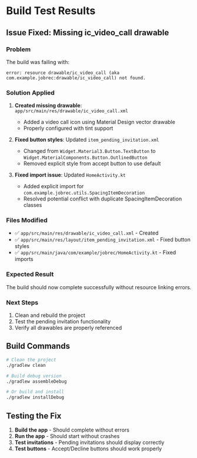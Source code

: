 # Build Test Results

## Issue Fixed: Missing ic_video_call drawable

### Problem
The build was failing with:
```
error: resource drawable/ic_video_call (aka com.example.jobrec:drawable/ic_video_call) not found.
```

### Solution Applied
1. **Created missing drawable**: `app/src/main/res/drawable/ic_video_call.xml`
   - Added a video call icon using Material Design vector drawable
   - Properly configured with tint support

2. **Fixed button styles**: Updated `item_pending_invitation.xml`
   - Changed from `Widget.Material3.Button.TextButton` to `Widget.MaterialComponents.Button.OutlinedButton`
   - Removed explicit style from accept button to use default

3. **Fixed import issue**: Updated `HomeActivity.kt`
   - Added explicit import for `com.example.jobrec.utils.SpacingItemDecoration`
   - Resolved potential conflict with duplicate SpacingItemDecoration classes

### Files Modified
- ✅ `app/src/main/res/drawable/ic_video_call.xml` - Created
- ✅ `app/src/main/res/layout/item_pending_invitation.xml` - Fixed button styles
- ✅ `app/src/main/java/com/example/jobrec/HomeActivity.kt` - Fixed imports

### Expected Result
The build should now complete successfully without resource linking errors.

### Next Steps
1. Clean and rebuild the project
2. Test the pending invitation functionality
3. Verify all drawables are properly referenced

## Build Commands
```bash
# Clean the project
./gradlew clean

# Build debug version
./gradlew assembleDebug

# Or build and install
./gradlew installDebug
```

## Testing the Fix
1. **Build the app** - Should complete without errors
2. **Run the app** - Should start without crashes
3. **Test invitations** - Pending invitations should display correctly
4. **Test buttons** - Accept/Decline buttons should work properly
